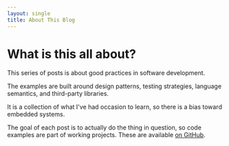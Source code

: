 ```yaml
---
layout: single
title: About This Blog
---
```


# What is this all about?

This series of posts is about good practices in software development.

The examples are built around design patterns, testing strategies, language
semantics, and third-party libraries.

It is a collection of what I've had occasion to learn, so there is a bias toward
embedded systems.

The goal of each post is to actually do the thing in question, so
code examples are part of working projects. These are available
[on GitHub](https://kevinwmatthews.github.io/).
